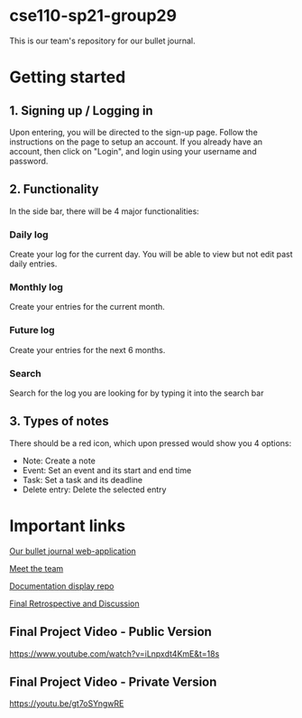 # cse110-sp21-group29
This is our team's repository for our bullet journal.

# Getting started 
## 1. Signing up / Logging in
Upon entering, you will be directed to the sign-up page. Follow the instructions on the page to setup an account.
If you already have an account, then click on "Login", and login using your username and password.

## 2. Functionality
In the side bar, there will be 4 major functionalities: 

### Daily log
Create your log for the current day. You will be able to view but not edit past daily entries.

### Monthly log
Create your entries for the current month.

### Future log
Create your entries for the next 6 months. 

### Search
Search for the log you are looking for by typing it into the search bar 

## 3. Types of notes
There should be a red icon, which upon pressed would show you 4 options:
<ul>
  <li> Note: Create a note 
  <li> Event: Set an event and its start and end time
  <li> Task: Set a task and its deadline
  <li> Delete entry: Delete the selected entry
</ul>

# Important links
[Our bullet journal web-application](http://elew27.pythonanywhere.com/)

[Meet the team](https://github.com/cse110-sp21-group29/cse110-sp21-group29/blob/57190d0b908c781484c7a4d84432d488a81af6e0/admin/team.md)

[Documentation display repo](https://github.com/cse110-sp21-group29/docs)

[Final Retrospective and Discussion](https://docs.google.com/document/d/1dbyHUQ8UoQJv5CClBoTor5WmI-x5mRb7_26RFqNi6oY)

## Final Project Video - Public Version
https://www.youtube.com/watch?v=iLnpxdt4KmE&t=18s

## Final Project Video - Private Version 
https://youtu.be/gt7oSYngwRE

